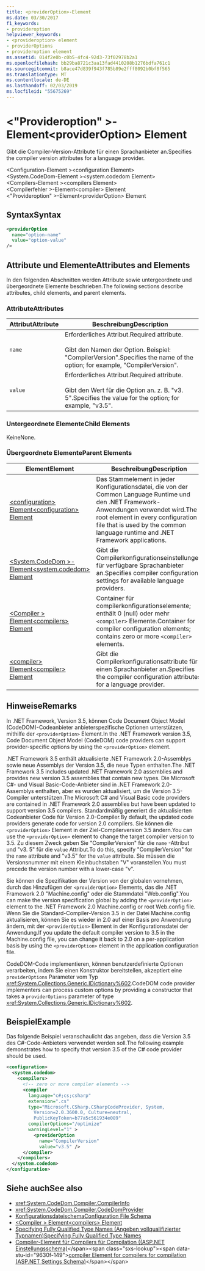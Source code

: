 ```yaml
---
title: <providerOption>-Element
ms.date: 03/30/2017
f1_keywords:
- provideroption
helpviewer_keywords:
- <provideroption> element
- providerOptions
- provideroption element
ms.assetid: 014f2e0b-c0b5-4fc4-92d3-73f02978b2a1
ms.openlocfilehash: bb29ba8721c3aa13fad4410208b1276bdfa761c1
ms.sourcegitcommit: b8ace47d839f943f785b89e2fff8092b0bf8f565
ms.translationtype: MT
ms.contentlocale: de-DE
ms.lasthandoff: 02/03/2019
ms.locfileid: "55675269"
---
```

# <a name="provideroption-element"></a><span data-ttu-id="9630f-102">\<"Provideroption" >-Element</span><span class="sxs-lookup"><span data-stu-id="9630f-102">\<providerOption> Element</span></span>
<span data-ttu-id="9630f-103">Gibt die Compiler-Version-Attribute für einen Sprachanbieter an.</span><span class="sxs-lookup"><span data-stu-id="9630f-103">Specifies the compiler version attributes for a language provider.</span></span>  
  
 <span data-ttu-id="9630f-104">\<Configuration-Element ></span><span class="sxs-lookup"><span data-stu-id="9630f-104">\<configuration Element></span></span>  
<span data-ttu-id="9630f-105">\<System.CodeDom-Element ></span><span class="sxs-lookup"><span data-stu-id="9630f-105">\<system.codedom Element></span></span>  
<span data-ttu-id="9630f-106">\<Compilers-Element ></span><span class="sxs-lookup"><span data-stu-id="9630f-106">\<compilers Element></span></span>  
<span data-ttu-id="9630f-107">\<Compilerfehler >-Element</span><span class="sxs-lookup"><span data-stu-id="9630f-107">\<compiler> Element</span></span>  
<span data-ttu-id="9630f-108">\<"Provideroption" >-Element</span><span class="sxs-lookup"><span data-stu-id="9630f-108">\<providerOption> Element</span></span>  
  
## <a name="syntax"></a><span data-ttu-id="9630f-109">Syntax</span><span class="sxs-lookup"><span data-stu-id="9630f-109">Syntax</span></span>  
  
```xml  
<providerOption  
  name="option-name"  
  value="option-value"  
/>  
```  
  
## <a name="attributes-and-elements"></a><span data-ttu-id="9630f-110">Attribute und Elemente</span><span class="sxs-lookup"><span data-stu-id="9630f-110">Attributes and Elements</span></span>  
 <span data-ttu-id="9630f-111">In den folgenden Abschnitten werden Attribute sowie untergeordnete und übergeordnete Elemente beschrieben.</span><span class="sxs-lookup"><span data-stu-id="9630f-111">The following sections describe attributes, child elements, and parent elements.</span></span>  
  
### <a name="attributes"></a><span data-ttu-id="9630f-112">Attribute</span><span class="sxs-lookup"><span data-stu-id="9630f-112">Attributes</span></span>  
  
|<span data-ttu-id="9630f-113">Attribut</span><span class="sxs-lookup"><span data-stu-id="9630f-113">Attribute</span></span>|<span data-ttu-id="9630f-114">Beschreibung</span><span class="sxs-lookup"><span data-stu-id="9630f-114">Description</span></span>|  
|---------------|-----------------|  
|`name`|<span data-ttu-id="9630f-115">Erforderliches Attribut.</span><span class="sxs-lookup"><span data-stu-id="9630f-115">Required attribute.</span></span><br /><br /> <span data-ttu-id="9630f-116">Gibt den Namen der Option. Beispiel: "CompilerVersion".</span><span class="sxs-lookup"><span data-stu-id="9630f-116">Specifies the name of the option; for example, "CompilerVersion".</span></span>|  
|`value`|<span data-ttu-id="9630f-117">Erforderliches Attribut.</span><span class="sxs-lookup"><span data-stu-id="9630f-117">Required attribute.</span></span><br /><br /> <span data-ttu-id="9630f-118">Gibt den Wert für die Option an. z. B. "v3. 5".</span><span class="sxs-lookup"><span data-stu-id="9630f-118">Specifies the value for the option; for example, "v3.5".</span></span>|  
  
### <a name="child-elements"></a><span data-ttu-id="9630f-119">Untergeordnete Elemente</span><span class="sxs-lookup"><span data-stu-id="9630f-119">Child Elements</span></span>  
 <span data-ttu-id="9630f-120">Keine</span><span class="sxs-lookup"><span data-stu-id="9630f-120">None.</span></span>  
  
### <a name="parent-elements"></a><span data-ttu-id="9630f-121">Übergeordnete Elemente</span><span class="sxs-lookup"><span data-stu-id="9630f-121">Parent Elements</span></span>  
  
|<span data-ttu-id="9630f-122">Element</span><span class="sxs-lookup"><span data-stu-id="9630f-122">Element</span></span>|<span data-ttu-id="9630f-123">Beschreibung</span><span class="sxs-lookup"><span data-stu-id="9630f-123">Description</span></span>|  
|-------------|-----------------|  
|[<span data-ttu-id="9630f-124">\<configuration> Element</span><span class="sxs-lookup"><span data-stu-id="9630f-124">\<configuration> Element</span></span>](../../../../../docs/framework/configure-apps/file-schema/configuration-element.md)|<span data-ttu-id="9630f-125">Das Stammelement in jeder Konfigurationsdatei, die von der Common Language Runtime und den .NET Framework-Anwendungen verwendet wird.</span><span class="sxs-lookup"><span data-stu-id="9630f-125">The root element in every configuration file that is used by the common language runtime and .NET Framework applications.</span></span>|  
|[<span data-ttu-id="9630f-126">\<System.CodeDom >-Element</span><span class="sxs-lookup"><span data-stu-id="9630f-126">\<system.codedom> Element</span></span>](../../../../../docs/framework/configure-apps/file-schema/compiler/system-codedom-element.md)|<span data-ttu-id="9630f-127">Gibt die Compilerkonfigurationseinstellungen für verfügbare Sprachanbieter an.</span><span class="sxs-lookup"><span data-stu-id="9630f-127">Specifies compiler configuration settings for available language providers.</span></span>|  
|[<span data-ttu-id="9630f-128">\<Compiler > Element</span><span class="sxs-lookup"><span data-stu-id="9630f-128">\<compilers> Element</span></span>](../../../../../docs/framework/configure-apps/file-schema/compiler/compilers-element.md)|<span data-ttu-id="9630f-129">Container für compilerkonfigurationselemente; enthält 0 (null) oder mehr `<compiler>` Elemente.</span><span class="sxs-lookup"><span data-stu-id="9630f-129">Container for compiler configuration elements; contains zero or more `<compiler>` elements.</span></span>|  
|[<span data-ttu-id="9630f-130">\<compiler> Element</span><span class="sxs-lookup"><span data-stu-id="9630f-130">\<compiler> Element</span></span>](../../../../../docs/framework/configure-apps/file-schema/compiler/compiler-element.md)|<span data-ttu-id="9630f-131">Gibt die Compilerkonfigurationsattribute für einen Sprachanbieter an.</span><span class="sxs-lookup"><span data-stu-id="9630f-131">Specifies the compiler configuration attributes for a language provider.</span></span>|  
  
## <a name="remarks"></a><span data-ttu-id="9630f-132">Hinweise</span><span class="sxs-lookup"><span data-stu-id="9630f-132">Remarks</span></span>  
 <span data-ttu-id="9630f-133">In .NET Framework, Version 3.5, können Code Document Object Model (CodeDOM)-Codeanbieter anbieterspezifische Optionen unterstützen, mithilfe der `<providerOption>` Element.</span><span class="sxs-lookup"><span data-stu-id="9630f-133">In the .NET Framework version 3.5, Code Document Object Model (CodeDOM) code providers can support provider-specific options by using the `<providerOption>` element.</span></span>  
  
 <span data-ttu-id="9630f-134">.NET Framework 3.5 enthält aktualisierte .NET Framework 2.0-Assemblys sowie neue Assemblys der Version 3.5, die neue Typen enthalten.</span><span class="sxs-lookup"><span data-stu-id="9630f-134">The .NET Framework 3.5 includes updated .NET Framework 2.0 assemblies and provides new version 3.5 assemblies that contain new types.</span></span> <span data-ttu-id="9630f-135">Die Microsoft C#- und Visual Basic-Code-Anbieter sind in .NET Framework 2.0-Assemblys enthalten, aber es wurden aktualisiert, um die Version 3.5-Compiler unterstützen.</span><span class="sxs-lookup"><span data-stu-id="9630f-135">The Microsoft C# and Visual Basic code providers are contained in .NET Framework 2.0 assemblies but have been updated to support version 3.5 compilers.</span></span> <span data-ttu-id="9630f-136">Standardmäßig generiert die aktualisierten Codeanbieter Code für Version 2.0-Compiler.</span><span class="sxs-lookup"><span data-stu-id="9630f-136">By default, the updated code providers generate code for version 2.0 compilers.</span></span> <span data-ttu-id="9630f-137">Sie können die `<providerOption>` Element in der Ziel-Compilerversion 3.5 ändern.</span><span class="sxs-lookup"><span data-stu-id="9630f-137">You can use the `<providerOption>` element to change the target compiler version to 3.5.</span></span> <span data-ttu-id="9630f-138">Zu diesem Zweck geben Sie "CompilerVersion" für die `name` -Attribut und "v3. 5" für die `value` Attribut.</span><span class="sxs-lookup"><span data-stu-id="9630f-138">To do this, specify "CompilerVersion" for the `name` attribute and "v3.5" for the `value` attribute.</span></span> <span data-ttu-id="9630f-139">Sie müssen die Versionsnummer mit einem Kleinbuchstaben "V" voranstellen.</span><span class="sxs-lookup"><span data-stu-id="9630f-139">You must precede the version number with a lower-case "v".</span></span>  
  
 <span data-ttu-id="9630f-140">Sie können die Spezifikation der Version von der globalen vornehmen, durch das Hinzufügen der `<providerOption>` Elements, das die .NET Framework 2.0 "Machine.config" oder die Stammdatei "Web.config".</span><span class="sxs-lookup"><span data-stu-id="9630f-140">You can make the version specification global by adding the `<providerOption>` element to the .NET Framework 2.0 Machine.config or root Web.config file.</span></span> <span data-ttu-id="9630f-141">Wenn Sie die Standard-Compiler-Version 3.5 in der Datei Machine.config aktualisieren, können Sie es wieder in 2.0 auf einer Basis pro Anwendung ändern, mit der `<providerOption>` Element in der Konfigurationsdatei der Anwendung.</span><span class="sxs-lookup"><span data-stu-id="9630f-141">If you update the default compiler version to 3.5 in the Machine.config file, you can change it back to 2.0 on a per-application basis by using the `<providerOption>` element in the application configuration file.</span></span>  
  
 <span data-ttu-id="9630f-142">CodeDOM-Code implementieren, können benutzerdefinierte Optionen verarbeiten, indem Sie einen Konstruktor bereitstellen, akzeptiert eine `providerOptions` Parameter vom Typ <xref:System.Collections.Generic.IDictionary%602>.</span><span class="sxs-lookup"><span data-stu-id="9630f-142">CodeDOM code provider implementers can process custom options by providing a constructor that takes a `providerOptions` parameter of type <xref:System.Collections.Generic.IDictionary%602>.</span></span>  
  
## <a name="example"></a><span data-ttu-id="9630f-143">Beispiel</span><span class="sxs-lookup"><span data-stu-id="9630f-143">Example</span></span>  
 <span data-ttu-id="9630f-144">Das folgende Beispiel veranschaulicht das angeben, dass die Version 3.5 des C#-Code-Anbieters verwendet werden soll.</span><span class="sxs-lookup"><span data-stu-id="9630f-144">The following example demonstrates how to specify that version 3.5 of the C# code provider should be used.</span></span>  
  
```xml  
<configuration>  
  <system.codedom>  
    <compilers>  
      <!-- zero or more compiler elements -->  
      <compiler  
        language="c#;cs;csharp"  
        extension=".cs"  
        type="Microsoft.CSharp.CSharpCodeProvider, System,   
          Version=2.0.3600.0, Culture=neutral,   
          PublicKeyToken=b77a5c561934e089"  
        compilerOptions="/optimize"  
        warningLevel="1" >  
          <providerOption  
            name="CompilerVersion"  
            value="v3.5" />  
      </compiler>  
    </compilers>  
  </system.codedom>  
</configuration>  
```  
  
## <a name="see-also"></a><span data-ttu-id="9630f-145">Siehe auch</span><span class="sxs-lookup"><span data-stu-id="9630f-145">See also</span></span>
- <xref:System.CodeDom.Compiler.CompilerInfo>
- <xref:System.CodeDom.Compiler.CodeDomProvider>
- [<span data-ttu-id="9630f-146">Konfigurationsdateischema</span><span class="sxs-lookup"><span data-stu-id="9630f-146">Configuration File Schema</span></span>](../../../../../docs/framework/configure-apps/file-schema/index.md)
- [<span data-ttu-id="9630f-147">\<Compiler > Element</span><span class="sxs-lookup"><span data-stu-id="9630f-147">\<compilers> Element</span></span>](../../../../../docs/framework/configure-apps/file-schema/compiler/compilers-element.md)
- [<span data-ttu-id="9630f-148">Specifying Fully Qualified Type Names (Angeben vollqualifizierter Typnamen)</span><span class="sxs-lookup"><span data-stu-id="9630f-148">Specifying Fully Qualified Type Names</span></span>](../../../../../docs/framework/reflection-and-codedom/specifying-fully-qualified-type-names.md)
- <span data-ttu-id="9630f-149">[Compiler-Element für Compilers für Compilation ((ASP.NET Einstellungsschema)](https://docs.microsoft.com/previous-versions/dotnet/netframework-4.0/a15ebt6c(v=vs.100))</span><span class="sxs-lookup"><span data-stu-id="9630f-149">[compiler Element for compilers for compilation (ASP.NET Settings Schema)](https://docs.microsoft.com/previous-versions/dotnet/netframework-4.0/a15ebt6c(v=vs.100))</span></span>
